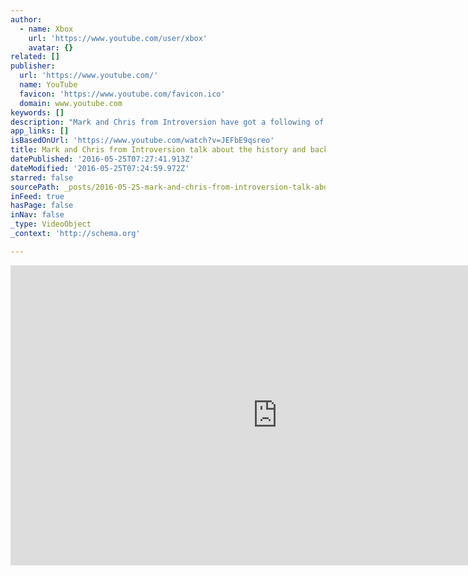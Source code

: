 ```yaml
---
author:
  - name: Xbox
    url: 'https://www.youtube.com/user/xbox'
    avatar: {}
related: []
publisher:
  url: 'https://www.youtube.com/'
  name: YouTube
  favicon: 'https://www.youtube.com/favicon.ico'
  domain: www.youtube.com
keywords: []
description: "Mark and Chris from Introversion have got a following of over 100,000 Prison Architect addicts on their Video channel - not just because it's an amazing game - but for their entertaining double act at the beginning for their monthly update videos."
app_links: []
isBasedOnUrl: 'https://www.youtube.com/watch?v=JEFbE9qsreo'
title: Mark and Chris from Introversion talk about the history and background for Prison Architect
datePublished: '2016-05-25T07:27:41.913Z'
dateModified: '2016-05-25T07:24:59.972Z'
starred: false
sourcePath: _posts/2016-05-25-mark-and-chris-from-introversion-talk-about-the-history-and.md
inFeed: true
hasPage: false
inNav: false
_type: VideoObject
_context: 'http://schema.org'

---
```

<iframe src="https://cdn.embedly.com/widgets/media.html?src=https%3A%2F%2Fwww.youtube.com%2Fembed%2FJEFbE9qsreo%3Ffeature%3Doembed&amp;url=http%3A%2F%2Fwww.youtube.com%2Fwatch%3Fv%3DJEFbE9qsreo&amp;image=https%3A%2F%2Fi.ytimg.com%2Fvi%2FJEFbE9qsreo%2Fhqdefault.jpg&amp;key=b7d04c9b404c499eba89ee7072e1c4f7&amp;type=text%2Fhtml&amp;schema=youtube" width="854" height="480" scrolling="no" frameborder="0" allowfullscreen="" style=""></iframe>